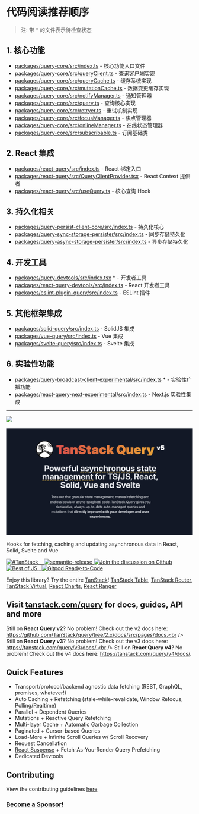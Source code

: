 # 代码阅读推荐顺序

> 注: 带 * 的文件表示待检查状态

## 1. 核心功能

- [packages/query-core/src/index.ts](packages/query-core/src/index.ts) - 核心功能入口文件
- [packages/query-core/src/queryClient.ts](packages/query-core/src/queryClient.ts) - 查询客户端实现
- [packages/query-core/src/queryCache.ts](packages/query-core/src/queryCache.ts) - 缓存系统实现
- [packages/query-core/src/mutationCache.ts](packages/query-core/src/mutationCache.ts) - 数据变更缓存实现
- [packages/query-core/src/notifyManager.ts](packages/query-core/src/notifyManager.ts) - 通知管理器
- [packages/query-core/src/query.ts](packages/query-core/src/query.ts) - 查询核心实现
- [packages/query-core/src/retryer.ts](packages/query-core/src/retryer.ts) - 重试机制实现
- [packages/query-core/src/focusManager.ts](packages/query-core/src/focusManager.ts) - 焦点管理器
- [packages/query-core/src/onlineManager.ts](packages/query-core/src/onlineManager.ts) - 在线状态管理器
- [packages/query-core/src/subscribable.ts](packages/query-core/src/subscribable.ts) - 订阅基础类

## 2. React 集成

- [packages/react-query/src/index.ts](packages/react-query/src/index.ts) - React 绑定入口
- [packages/react-query/src/QueryClientProvider.tsx](packages/react-query/src/QueryClientProvider.tsx) - React Context 提供者
- [packages/react-query/src/useQuery.ts](packages/react-query/src/useQuery.ts) - 核心查询 Hook

## 3. 持久化相关

- [packages/query-persist-client-core/src/index.ts](packages/query-persist-client-core/src/index.ts) - 持久化核心
- [packages/query-sync-storage-persister/src/index.ts](packages/query-sync-storage-persister/src/index.ts) - 同步存储持久化
- [packages/query-async-storage-persister/src/index.ts](packages/query-async-storage-persister/src/index.ts) - 异步存储持久化

## 4. 开发工具

- [packages/query-devtools/src/index.tsx](packages/query-devtools/src/index.tsx) * - 开发者工具
- [packages/react-query-devtools/src/index.ts](packages/react-query-devtools/src/index.ts) - React 开发者工具
- [packages/eslint-plugin-query/src/index.ts](packages/eslint-plugin-query/src/index.ts) - ESLint 插件

## 5. 其他框架集成

- [packages/solid-query/src/index.ts](packages/solid-query/src/index.ts) - SolidJS 集成
- [packages/vue-query/src/index.ts](packages/vue-query/src/index.ts) - Vue 集成
- [packages/svelte-query/src/index.ts](packages/svelte-query/src/index.ts) - Svelte 集成

## 6. 实验性功能

- [packages/query-broadcast-client-experimental/src/index.ts](packages/query-broadcast-client-experimental/src/index.ts) * - 实验性广播功能
- [packages/react-query-next-experimental/src/index.ts](packages/react-query-next-experimental/src/index.ts) - Next.js 实验性集成

---

<img referrerpolicy="no-referrer-when-downgrade" src="https://static.scarf.sh/a.png?x-pxid=be2d8a11-9712-4c1d-9963-580b2d4fb133" />

![TanStack Query Header](https://github.com/TanStack/query/raw/main/media/repo-header.png)

Hooks for fetching, caching and updating asynchronous data in React, Solid, Svelte and Vue

<a href="https://twitter.com/intent/tweet?button_hashtag=TanStack" target="_parent">
  <img alt="#TanStack" src="https://img.shields.io/twitter/url?color=%2308a0e9&label=%23TanStack&style=social&url=https%3A%2F%2Ftwitter.com%2Fintent%2Ftweet%3Fbutton_hashtag%3DTanStack">
</a><a href="https://discord.com/invite/WrRKjPJ" target="_parent">
  <img alt="" src="https://img.shields.io/badge/Discord-TanStack-%235865F2" />
</a><a href="https://www.npmjs.com/package/@tanstack/query-core" target="_parent">
  <img alt="" src="https://img.shields.io/npm/dm/@tanstack/query-core.svg" />
</a><a href="https://bundlejs.com/?q=%40tanstack%2Freact-query&config=%7B%22esbuild%22%3A%7B%22external%22%3A%5B%22react%22%2C%22react-dom%22%5D%7D%7D&badge=" target="_parent">
  <img alt="" src="https://deno.bundlejs.com/?q=@tanstack/react-query&config={%22esbuild%22:{%22external%22:[%22react%22,%22react-dom%22]}}&badge=detailed" />
</a><a href="#badge">
    <img alt="semantic-release" src="https://img.shields.io/badge/%20%20%F0%9F%93%A6%F0%9F%9A%80-semantic--release-e10079.svg">
  </a><a href="https://github.com/TanStack/query/discussions">
  <img alt="Join the discussion on Github" src="https://img.shields.io/badge/Github%20Discussions%20%26%20Support-Chat%20now!-blue" />
</a><a href="https://bestofjs.org/projects/tanstack-query"><img alt="Best of JS" src="https://img.shields.io/endpoint?url=https://bestofjs-serverless.now.sh/api/project-badge?fullName=TanStack%2Fquery%26since=daily" /></a><a href="https://github.com/TanStack/query/" target="_parent">
  <img alt="" src="https://img.shields.io/github/stars/TanStack/query.svg?style=social&label=Star" />
</a><a href="https://twitter.com/tannerlinsley" target="_parent">
  <img alt="" src="https://img.shields.io/twitter/follow/tannerlinsley.svg?style=social&label=Follow" />
</a> <a href="https://gitpod.io/from-referrer/">
  <img src="https://img.shields.io/badge/Gitpod-Ready--to--Code-blue?logo=gitpod" alt="Gitpod Ready-to-Code"/>
</a>

Enjoy this library? Try the entire [TanStack](https://tanstack.com)! [TanStack Table](https://github.com/TanStack/table), [TanStack Router](https://github.com/tanstack/router), [TanStack Virtual](https://github.com/tanstack/virtual), [React Charts](https://github.com/TanStack/react-charts), [React Ranger](https://github.com/TanStack/ranger)

## Visit [tanstack.com/query](https://tanstack.com/query) for docs, guides, API and more

Still on **React Query v2**? No problem! Check out the v2 docs here: https://github.com/TanStack/query/tree/2.x/docs/src/pages/docs.<br />
Still on **React Query v3**? No problem! Check out the v3 docs here: https://tanstack.com/query/v3/docs/.<br />
Still on **React Query v4**? No problem! Check out the v4 docs here: https://tanstack.com/query/v4/docs/.

## Quick Features

- Transport/protocol/backend agnostic data fetching (REST, GraphQL, promises, whatever!)
- Auto Caching + Refetching (stale-while-revalidate, Window Refocus, Polling/Realtime)
- Parallel + Dependent Queries
- Mutations + Reactive Query Refetching
- Multi-layer Cache + Automatic Garbage Collection
- Paginated + Cursor-based Queries
- Load-More + Infinite Scroll Queries w/ Scroll Recovery
- Request Cancellation
- [React Suspense](https://react.dev/reference/react/Suspense) + Fetch-As-You-Render Query Prefetching
- Dedicated Devtools

## Contributing

View the contributing guidelines [here](/CONTRIBUTING.md)

### [Become a Sponsor!](https://github.com/sponsors/tannerlinsley/)

<!-- Use the force, Luke! -->
